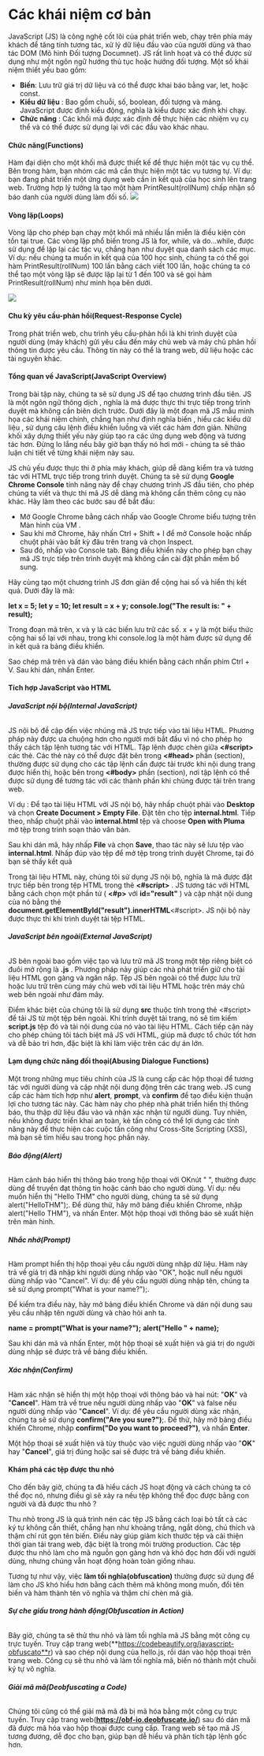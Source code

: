 # **Các khái niệm cơ bản**
JavaScript (JS) là công nghệ cốt lõi của phát triển web, chạy trên phía máy khách để tăng tính tương tác, xử lý dữ liệu đầu vào của người dùng và thao tác DOM (Mô hình Đối tượng Documnet). JS rất linh hoạt và có thể được sử dụng như một ngôn ngữ hướng thủ tục hoặc hướng đối tượng. Một số khái niệm thiết yếu bao gồm:
*  **Biến**: Lưu trữ giá trị dữ liệu và có thể được khai báo bằng var, let, hoặc const.
* **Kiểu dữ liệu** : Bao gồm chuỗi, số, boolean, đối tượng và mảng. JavaScript được định kiểu động, nghĩa là kiểu được xác định khi chạy.
* **Chức năng** : Các khối mã được xác định để thực hiện các nhiệm vụ cụ thể và có thể được sử dụng lại với các đầu vào khác nhau.


#### Chức năng(Functions)

Hàm đại diện cho một khối mã được thiết kế để thực hiện một tác vụ cụ thể. Bên trong hàm, bạn nhóm các mã cần thực hiện một tác vụ tương tự. Ví dụ: bạn đang phát triển một ứng dụng web cần in kết quả của học sinh lên trang web. Trường hợp lý tưởng là tạo một hàm PrintResult(rollNum) chấp nhận số báo danh của người dùng làm đối số.
![](./images/01e579e8-1b40-4422-8084-c910b6020a53.jpg)
#### Vòng lặp(Loops)

Vòng lặp cho phép bạn chạy một khối mã nhiều lần miễn là điều kiện còn tồn tại true. Các vòng lặp phổ biến trong JS là for, while, và do...while, được sử dụng để lặp lại các tác vụ, chẳng hạn như duyệt qua danh sách các mục. Ví dụ: nếu chúng ta muốn in kết quả của 100 học sinh, chúng ta có thể gọi hàm PrintResult(rollNum) 100 lần bằng cách viết 100 lần, hoặc chúng ta có thể tạo một vòng lặp sẽ được lặp lại từ 1 đến 100 và sẽ gọi hàm PrintResult(rollNum) như minh họa bên dưới.

![](./images/3f7d1f4c-ea59-4c49-857b-3df56edf9664.jpg)
#### Chu kỳ yêu cầu-phản hồi(Request-Response Cycle)

Trong phát triển web, chu trình yêu cầu-phản hồi là khi trình duyệt của người dùng (máy khách) gửi yêu cầu đến máy chủ web và máy chủ phản hồi thông tin được yêu cầu. Thông tin này có thể là trang web, dữ liệu hoặc các tài nguyên khác.

#### Tổng quan về JavaScript(JavaScript Overview)

Trong bài tập này, chúng ta sẽ sử dụng JS để tạo chương trình đầu tiên. JS là một ngôn ngữ thông dịch , nghĩa là mã được thực thi trực tiếp trong trình duyệt mà không cần biên dịch trước. Dưới đây là một đoạn mã JS mẫu minh họa các khái niệm chính, chẳng hạn như định nghĩa biến , hiểu các kiểu dữ liệu , sử dụng câu lệnh điều khiển luồng và viết các hàm đơn giản. Những khối xây dựng thiết yếu này giúp tạo ra các ứng dụng web động và tương tác hơn. Đừng lo lắng nếu bây giờ bạn thấy nó hơi mới - chúng ta sẽ thảo luận chi tiết về từng khái niệm này sau.



JS chủ yếu được thực thi ở phía máy khách, giúp dễ dàng kiểm tra và tương tác với HTML trực tiếp trong trình duyệt. Chúng ta sẽ sử dụng **Google Chrome Console** tính năng này để chạy chương trình JS đầu tiên, cho phép chúng ta viết và thực thi mã JS dễ dàng mà không cần thêm công cụ nào khác. Hãy làm theo các bước sau để bắt đầu:



* Mở Google Chrome bằng cách nhấp vào Google Chrome biểu tượng trên Màn hình của VM .
* Sau khi mở Chrome, hãy nhấn Ctrl + Shift + I để mở Console hoặc nhấp chuột phải vào bất kỳ đâu trên trang và chọn Inspect.
* Sau đó, nhấp vào Console tab. Bảng điều khiển này cho phép bạn chạy mã JS trực tiếp trên trình duyệt mà không cần cài đặt phần mềm bổ sung.



Hãy cùng tạo một chương trình JS đơn giản để cộng hai số và hiển thị kết quả. Dưới đây là mã:

**let x = 5;
let y = 10;
let result = x + y;
console.log("The result is: " + result);**

Trong đoạn mã trên, x và y là các biến lưu trữ các số. x + y là một biểu thức cộng hai số lại với nhau, trong khi console.log  là một hàm được sử dụng để in kết quả ra bảng điều khiển.

Sao chép mã trên và dán vào bảng điều khiển bằng cách nhấn phím Ctrl + V. Sau khi dán, nhấn Enter.



#### Tích hợp JavaScript vào HTML

###### **JavaScript nội bộ(Internal JavaScript)**

JS nội bộ đề cập đến việc nhúng mã JS trực tiếp vào tài liệu HTML. Phương pháp này được ưa chuộng hơn cho người mới bắt đầu vì nó cho phép họ thấy cách tập lệnh tương tác với HTML. Tập lệnh được chèn giữa **<#script>** các thẻ. Các thẻ này có thể được đặt bên trong **<#head>** phần (section), thường được sử dụng cho các tập lệnh cần được tải trước khi nội dung trang được hiển thị, hoặc bên trong **<#body>** phần (section), nơi tập lệnh có thể được sử dụng để tương tác với các thành phần khi chúng được tải trên trang web.



Ví dụ :
Để tạo tài liệu HTML với JS nội bộ, hãy nhấp chuột phải vào **Desktop** và chọn **Create Document > Empty File**. Đặt tên cho tệp **internal.html**. Tiếp theo, nhấp chuột phải vào **internal.html** tệp và choose **Open with Pluma** mở tệp trong trình soạn thảo văn bản.

Sau khi dán mã, hãy nhấp **File** và chọn **Save**, thao tác này sẽ lưu tệp vào **internal.html**. Nhấp đúp vào tệp để mở tệp trong trình duyệt Chrome, tại đó bạn sẽ thấy kết quả



Trong tài liệu HTML này, chúng tôi sử dụng JS nội bộ, nghĩa là mã được đặt trực tiếp bên trong tệp HTML trong thẻ **<#script>** . JS tương tác với HTML bằng cách chọn một phần tử ( **<#p>** với **id="result"** ) và cập nhật nội dung của nó bằng thẻ **document.getElementById("result").innerHTML**<#script>. JS nội bộ này được thực thi khi trình duyệt tải tệp HTML.



###### **JavaScript bên ngoài(External JavaScript)**

JS bên ngoài bao gồm việc tạo và lưu trữ mã JS trong một tệp riêng biệt có đuôi mở rộng là **.js**  . Phương pháp này giúp các nhà phát triển giữ cho tài liệu HTML gọn gàng và ngăn nắp. Tệp JS bên ngoài có thể được lưu trữ hoặc lưu trữ trên cùng máy chủ web với tài liệu HTML hoặc trên máy chủ web bên ngoài như đám mây.



Điểm khác biệt của chúng tôi là sử dụng **src** thuộc tính trong thẻ <#script> để tải JS từ một tệp bên ngoài. Khi trình duyệt tải trang, nó sẽ tìm kiếm **script.js** tệp đó và tải nội dung của nó vào tài liệu HTML. Cách tiếp cận này cho phép chúng tôi tách biệt mã JS với HTML, giúp mã được tổ chức tốt hơn và dễ bảo trì hơn, đặc biệt là khi làm việc trên các dự án lớn.



#### Lạm dụng chức năng đối thoại(Abusing Dialogue Functions)

Một trong những mục tiêu chính của JS là cung cấp các hộp thoại để tương tác với người dùng và cập nhật nội dung động trên các trang web. JS cung cấp các hàm tích hợp như **alert**, **prompt**, và **confirm** để tạo điều kiện thuận lợi cho tương tác này. Các hàm này cho phép nhà phát triển hiển thị thông báo, thu thập dữ liệu đầu vào và nhận xác nhận từ người dùng. Tuy nhiên, nếu không được triển khai an toàn, kẻ tấn công có thể lợi dụng các tính năng này để thực hiện các cuộc tấn công như Cross-Site Scripting (XSS), mà bạn sẽ tìm hiểu sau trong học phần này.



###### **Báo động(Alert)**

Hàm cảnh báo hiển thị thông báo trong hộp thoại với OKnút " ", thường được dùng để truyền đạt thông tin hoặc cảnh báo cho người dùng. Ví dụ: nếu muốn hiển thị "Hello THM" cho người dùng, chúng ta sẽ sử dụng  alert("HelloTHM");. Để dùng thử, hãy mở bảng điều khiển Chrome, nhập alert("Hello THM"), và nhấn Enter. Một hộp thoại với thông báo sẽ xuất hiện trên màn hình.



###### **Nhắc nhở(Prompt)**

Hàm prompt hiển thị hộp thoại yêu cầu người dùng nhập dữ liệu. Hàm này trả về giá trị đã nhập khi người dùng nhấp vào "OK", hoặc null nếu người dùng nhấp vào "Cancel". Ví dụ: để yêu cầu người dùng nhập tên, chúng ta sẽ sử dụng prompt("What is your name?");.



Để kiểm tra điều này, hãy mở bảng điều khiển Chrome và dán nội dung sau yêu cầu nhập tên người dùng và chào hỏi anh ta.



**name = prompt("What is your name?");**
**alert("Hello " + name);**

Sau khi dán mã và nhấn Enter, một hộp thoại sẽ xuất hiện và giá trị do người dùng nhập sẽ được trả về bảng điều khiển.



###### **Xác nhận(Confirm)**

Hàm xác nhận sẽ hiển thị một hộp thoại với thông báo và hai nút: "**OK**" và "**Cancel**". Hàm trả về true nếu người dùng nhấp vào "**OK**" và false nếu người dùng nhấp vào "**Cancel**". Ví dụ: để yêu cầu người dùng xác nhận, chúng ta sẽ sử dụng **confirm("Are you sure?")**;. Để thử, hãy mở bảng điều khiển Chrome, nhập **confirm("Do you want to proceed?")**, và nhấn **Enter**.

Một hộp thoại sẽ xuất hiện và tùy thuộc vào việc người dùng nhấp vào "**OK**" hay "**Cancel**", giá trị đúng hoặc sai sẽ được trả về bảng điều khiển.



#### Khám phá các tệp được thu nhỏ

Cho đến bây giờ, chúng ta đã hiểu cách JS hoạt động và cách chúng ta có thể đọc nó, nhưng điều gì sẽ xảy ra nếu tệp không thể đọc được bằng con người và đã được thu nhỏ ?



Thu nhỏ trong JS là quá trình nén các tệp JS bằng cách loại bỏ tất cả các ký tự không cần thiết, chẳng hạn như khoảng trắng, ngắt dòng, chú thích và thậm chí rút gọn tên biến. Điều này giúp giảm kích thước tệp và cải thiện thời gian tải trang web, đặc biệt là trong môi trường production. Các tệp được thu nhỏ làm cho mã nguồn gọn gàng hơn và khó đọc hơn đối với người dùng, nhưng chúng vẫn hoạt động hoàn toàn giống nhau.



Tương tự như vậy, việc **làm tối nghĩa(obfuscation)** thường được sử dụng để làm cho JS khó hiểu hơn bằng cách thêm mã không mong muốn, đổi tên biến và hàm thành tên vô nghĩa và thậm chí chèn mã giả.



###### **Sự che giấu trong hành động(Obfuscation in Action)**

Bây giờ, chúng ta sẽ thử thu nhỏ và làm tối nghĩa mã JS bằng một công cụ trực tuyến. Truy cập trang web(**https://codebeautify.org/javascript-obfuscato**r) và sao chép nội dung của hello.js, rồi dán vào hộp thoại trên trang web. Công cụ sẽ thu nhỏ và làm tối nghĩa mã, biến nó thành một chuỗi ký tự vô nghĩa.



###### **Giải mã mã(Deobfuscating a Code)**

Chúng tôi cũng có thể giải mã mã đã bị mã hóa bằng một công cụ trực tuyến. Truy cập trang web(**https://obf-io.deobfuscate.io/**) sau đó dán mã đã được mã hóa vào hộp thoại được cung cấp. Trang web sẽ tạo mã JS tương đương, dễ đọc cho bạn, giúp bạn dễ hiểu và phân tích tập lệnh gốc hơn.
